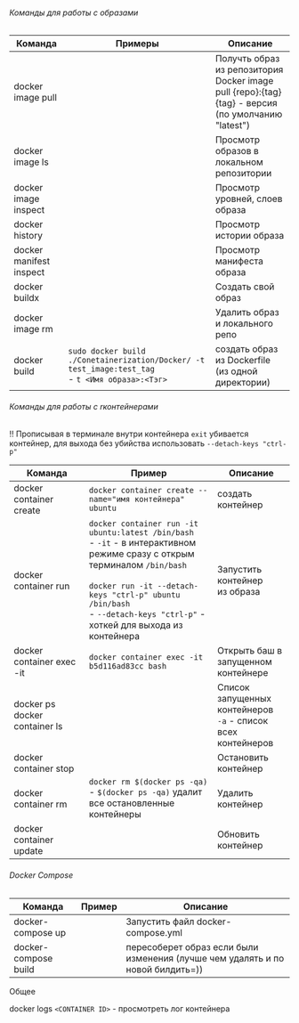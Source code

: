 ###### Команды для работы с образами

| Команда          | Примеры                                                                                                        | Описание                                                                                                                                        |
| ----------------------- | --------------------------------------------------------------------------------------------------------------------- | ------------------------------------------------------------------------------------------------------------------------------------------------------- |
| docker image pull       |                                                                                                                       | Получть образ из репозитория<br />Docker image pull {repo}:{tag}<br />{tag} - версия (по умолчанию "latest") |
| docker image ls         |                                                                                                                       | Просмотр образов в локальном репозитории                                                                            |
| docker image inspect    |                                                                                                                       | Просмотр уровней, слоев образа                                                                                                |
| docker history          |                                                                                                                       | Просмотр истории образа                                                                                                            |
| docker manifest inspect |                                                                                                                       | Просмотр манифеста образа                                                                                                        |
| docker buildx           |                                                                                                                       | Создать свой образ                                                                                                                      |
| docker image rm         |                                                                                                                       | Удалить образ и локального репо                                                                                              |
| docker build            | `sudo docker build ./Conetainerization/Docker/ -t test_image:test_tag`<br />-  `t <Имя образа>:<Тэг>` | создать образ из Dockerfile (из одной директории)                                                                        |

###### Команды для работы с rконтейнерами

!! Прописывая в терминале внутри контейнера `exit` убивается контейнер, для выхода без убийства использовать `--detach-keys "ctrl-p"`

| Команда                     | Пример                                                                                                                                                                                                                                                                                                                                           | Описание                                                                                                     |
| ---------------------------------- | ------------------------------------------------------------------------------------------------------------------------------------------------------------------------------------------------------------------------------------------------------------------------------------------------------------------------------------------------------ | -------------------------------------------------------------------------------------------------------------------- |
| docker container create            | `docker container create --name="имя контейнера" ubuntu`                                                                                                                                                                                                                                                                                | создать контейнер                                                                                    |
| docker container run               | `docker container run -it ubuntu:latest /bin/bash`<br />- `-it` - в интерактивном режиме сразу с открым терминалом `/bin/bash`<br /><br />`docker run -it --detach-keys "ctrl-p" ubuntu /bin/bash`<br />- `--detach-keys "ctrl-p"` - хоткей для выхода из контейнера | Запустить контейнер из образа                                                             |
| docker container exec -it         | `docker container exec -it b5d116ad83cc bash`                                                                                                                                                                                                                                                                                                        | Открыть баш в запущенном контейнере                                                   |
| docker ps<br />docker container ls |                                                                                                                                                                                                                                                                                                                                                        | Список запущенных контейнеров<br />`-a` - список всех контейнеров |
| docker container stop              |                                                                                                                                                                                                                                                                                                                                                        | Остановить контейнер                                                                              |
| docker container rm                | `docker rm $(docker ps -qa)`<br />- `$(docker ps -qa)` удалит все остановленные контейнеры                                                                                                                                                                                                                        | Удалить контейнер                                                                                    |
| docker container update            |                                                                                                                                                                                                                                                                                                                                                        | Обновить контейнер                                                                                  |

###### Docker Compose

| Команда       | Пример | Описание                                                                                                                              |
| -------------------- | ------------ | --------------------------------------------------------------------------------------------------------------------------------------------- |
| docker-compose up    |              | Запустить файл docker-compose.yml                                                                                               |
| docker-compose build |              | пересоберет образ если были изменения (лучше чем удалять и по новой билдить=)) |



Общее

docker logs `<CONTAINER ID>` - просмотреть лог контейнера
